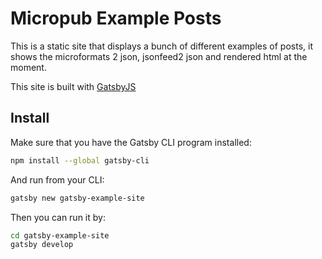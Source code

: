 # Micropub Example Posts

This is a static site that displays a bunch of different examples of posts, it shows the microformats 2 json, jsonfeed2 json and rendered html at the moment.

This site is built with [GatsbyJS](https://www.gatsbyjs.org/)

## Install

Make sure that you have the Gatsby CLI program installed:
```sh
npm install --global gatsby-cli
```

And run from your CLI:
```sh
gatsby new gatsby-example-site
```

Then you can run it by:
```sh
cd gatsby-example-site
gatsby develop
```

